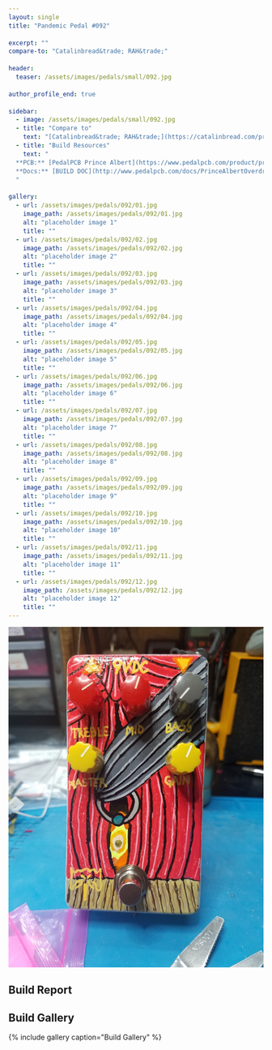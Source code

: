 ```yaml
---
layout: single
title: "Pandemic Pedal #092"

excerpt: ""
compare-to: "Catalinbread&trade; RAH&trade;"

header:
  teaser: /assets/images/pedals/small/092.jpg

author_profile_end: true

sidebar:
  - image: /assets/images/pedals/small/092.jpg
  - title: "Compare to"
    text: "[Catalinbread&trade; RAH&trade;](https://catalinbread.com/products/rah)"
  - title: "Build Resources"
    text: "
  **PCB:** [PedalPCB Prince Albert](https://www.pedalpcb.com/product/princealbert/)<br>
  **Docs:** [BUILD DOC](http://www.pedalpcb.com/docs/PrinceAlbertOverdrive.pdf)
  "

gallery:
  - url: /assets/images/pedals/092/01.jpg
    image_path: /assets/images/pedals/092/01.jpg
    alt: "placeholder image 1"
    title: ""
  - url: /assets/images/pedals/092/02.jpg
    image_path: /assets/images/pedals/092/02.jpg
    alt: "placeholder image 2"
    title: ""
  - url: /assets/images/pedals/092/03.jpg
    image_path: /assets/images/pedals/092/03.jpg
    alt: "placeholder image 3"
    title: ""
  - url: /assets/images/pedals/092/04.jpg
    image_path: /assets/images/pedals/092/04.jpg
    alt: "placeholder image 4"
    title: ""
  - url: /assets/images/pedals/092/05.jpg
    image_path: /assets/images/pedals/092/05.jpg
    alt: "placeholder image 5"
    title: ""
  - url: /assets/images/pedals/092/06.jpg
    image_path: /assets/images/pedals/092/06.jpg
    alt: "placeholder image 6"
    title: ""
  - url: /assets/images/pedals/092/07.jpg
    image_path: /assets/images/pedals/092/07.jpg
    alt: "placeholder image 7"
    title: ""
  - url: /assets/images/pedals/092/08.jpg
    image_path: /assets/images/pedals/092/08.jpg
    alt: "placeholder image 8"
    title: ""
  - url: /assets/images/pedals/092/09.jpg
    image_path: /assets/images/pedals/092/09.jpg
    alt: "placeholder image 9"
    title: ""
  - url: /assets/images/pedals/092/10.jpg
    image_path: /assets/images/pedals/092/10.jpg
    alt: "placeholder image 10"
    title: ""
  - url: /assets/images/pedals/092/11.jpg
    image_path: /assets/images/pedals/092/11.jpg
    alt: "placeholder image 11"
    title: ""
  - url: /assets/images/pedals/092/12.jpg
    image_path: /assets/images/pedals/092/12.jpg
    alt: "placeholder image 12"
    title: ""
---
```


[![header](/assets/images/pedals/092.jpg)](/assets/images/pedals/092.jpg)



## Build Report ##



## Build Gallery ##

{% include gallery caption="Build Gallery" %}
